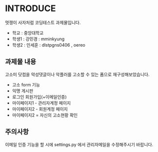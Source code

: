# INTRODUCE

멋쟁이 사자처럼 코딩테스트 과제물입니다.
* 학교 : 중앙대학교
* 학생1 : 강민경 : mminkyung
* 학생2 : 인세훈 : dlstpgns0406 , oereo

## 과제물 내용

고소미 닷컴을 악성댓글이나 악플러를 고소할 수 있는 폼으로 재구성해보았습니다.
* 고소 form 기능
* 익명 게시판
* 로그인 회원가입(+이메일인증)
* 마이페이지1 - 관리자계정 페이지
* 마이페이지2 - 회원계정 페이지
* 마이페이지2 = 자신의 고소현황 확인

## 주의사항
 이메일 인증 기능을 할 시에 settings.py 에서 관리자메일을 수정해주시기 바랍니다.